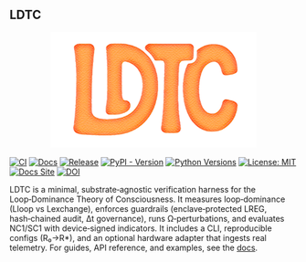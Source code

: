 ## LDTC

<p align="center">
  <img src="docs/assets/ldtc-logo.png" alt="LDTC logo" width="360" />
</p>

[![CI](https://github.com/ldtc-labs/ldtc/actions/workflows/ci.yml/badge.svg)](https://github.com/ldtc-labs/ldtc/actions/workflows/ci.yml)
[![Docs](https://github.com/ldtc-labs/ldtc/actions/workflows/docs.yml/badge.svg)](https://github.com/ldtc-labs/ldtc/actions/workflows/docs.yml)
[![Release](https://github.com/ldtc-labs/ldtc/actions/workflows/release.yml/badge.svg)](https://github.com/ldtc-labs/ldtc/actions/workflows/release.yml)
[![PyPI - Version](https://img.shields.io/pypi/v/ldtc)](https://pypi.org/project/ldtc/)
[![Python Versions](https://img.shields.io/pypi/pyversions/ldtc)](https://pypi.org/project/ldtc/)
[![License: MIT](https://img.shields.io/pypi/l/ldtc)](LICENSE)
[![Docs Site](https://img.shields.io/website?url=https%3A%2F%2Fdocs.ldtc.dev&label=docs)](https://docs.ldtc.dev/)
[![DOI](https://zenodo.org/badge/DOI/10.5281/zenodo.17073880.svg)](https://doi.org/10.5281/zenodo.17073880)

LDTC is a minimal, substrate‑agnostic verification harness for the Loop‑Dominance
Theory of Consciousness. It measures loop‑dominance (Lloop vs Lexchange), enforces
guardrails (enclave‑protected LREG, hash‑chained audit, Δt governance), runs
Ω‑perturbations, and evaluates NC1/SC1 with device‑signed indicators. It includes
a CLI, reproducible configs (R₀→R*), and an optional hardware adapter that ingests
real telemetry. For guides, API reference, and examples, see the
[docs](https://docs.ldtc.dev/).
